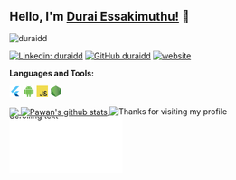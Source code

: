 ## Hello, I'm [Durai Essakimuthu!](https://duraidd.github.io/myprofile/) 👋

<p align="left"> <img src="https://komarev.com/ghpvc/?username=duraidd&label=Views&color=blue&style=plastic" alt="duraidd" /> </p>

<!-- [![Twitter: Ganesh_jdev](https://img.shields.io/twitter/follow/Ganesh_jdev?style=social)](https://twitter.com/Ganesh_jdev) -->

[![Linkedin: duraidd](https://img.shields.io/badge/durai-dd-blue?style=flat-square&logo=Linkedin&logoColor=white&link=https://www.linkedin.com/in/durai-dd/)](https://www.linkedin.com/in/durai-dd/)
[![GitHub duraidd](https://img.shields.io/github/followers/duraidd?label=follow&style=social)](https://github.com/duraidd)
[![website](https://img.shields.io/badge/PortfolioWebsite-duraidd.profile-2648ff?style=flat-square&logo=google-chrome)](https://duraidd.github.io/myprofile/)

**Languages and Tools:**

<code><img height="20" src="https://raw.githubusercontent.com/github/explore/80688e429a7d4ef2fca1e82350fe8e3517d3494d/topics/flutter/flutter.png"></code>
<code><img height="20" src="https://raw.githubusercontent.com/github/explore/80688e429a7d4ef2fca1e82350fe8e3517d3494d/topics/android/android.png"></code>
<code><img height="20" src="https://raw.githubusercontent.com/github/explore/80688e429a7d4ef2fca1e82350fe8e3517d3494d/topics/javascript/javascript.png"></code>
<code><img height="20" src="https://raw.githubusercontent.com/github/explore/80688e429a7d4ef2fca1e82350fe8e3517d3494d/topics/nodejs/nodejs.png"></code>

<a href="https://github.com/duraidd">
  <img align="center" src="https://github-readme-stats.vercel.app/api/top-langs/?username=duraidd&theme=light&hide_langs_below=1" />
</a>

<a href="https://github.com/duraidd">
 <img align="center" src="https://github-readme-stats.vercel.app/api?username=duraidd&show_icons=true&theme=light&line_height=27" alt="Pawan's github stats"/>
</a>

<!-- <a href="https://github.com/duraidd/my_shop">
 <img align="center" src="https://github-readme-stats.vercel.app/api/pin/?username=duraidd&repo=my_shop&theme=light" />
</a> -->

<img height="120" alt="Thanks for visiting my profile" width="100%" src="https://user-images.githubusercontent.com/51211116/152750260-19bbc6ed-191b-4c36-a498-23066ceb9f66.svg" />
<marquee direction="down" height="100" width="200" bgcolor="white">Scrolling text</marquee>
